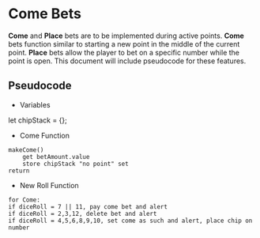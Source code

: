 # Come Bets

**Come** and **Place** bets are to be implemented during active points. **Come** bets function similar to starting a new point in the middle of the current point. **Place** bets allow the player to bet on a specific number while the point is open. This document will include pseudocode for these features.

## Pseudocode

- Variables

let chipStack = {};

- Come Function

```
makeCome()
    get betAmount.value
    store chipStack "no point" set
return
```

- New Roll Function

```
for Come:
if diceRoll = 7 || 11, pay come bet and alert
if diceRoll = 2,3,12, delete bet and alert
if diceRoll = 4,5,6,8,9,10, set come as such and alert, place chip on number
```
